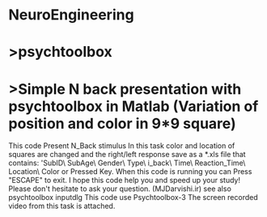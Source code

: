 # NeuroEngineering 
# >psychtoolbox
# >Simple N back presentation with psychtoolbox in Matlab (Variation of position and color in 9*9 square)

This code Present N_Back stimulus In this task color and location of squares are changed and the right/left response save as a *.xls file that contains: 'SubID\ SubAge\ Gender\ Type\ i_back\ Time\ Reaction_Time\ Location\ Color or Pressed Key\. When this code is running you can Press "ESCAPE" to exit. I hope this code help you and speed up your study! Please don't hesitate to ask your question. (MJDarvishi.ir) see also psychtoolbox inputdlg This code use Psychtoolbox-3 The screen recorded video from this task is attached.



